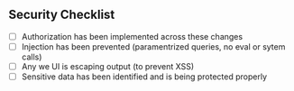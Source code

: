 ## Security Checklist
- [ ] Authorization has been implemented across these changes
- [ ] Injection has been prevented (paramentrized queries, no eval or sytem calls)
- [ ] Any we UI is escaping output (to prevent XSS)
- [ ] Sensitive data has been identified and is being protected properly
